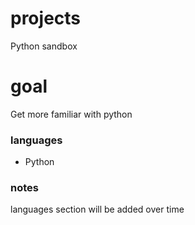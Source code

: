 # projects

Python sandbox

# goal

Get more familiar with python

### languages

* Python

### notes

languages section will be added over time
